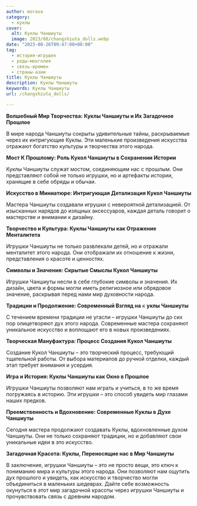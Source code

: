 ```yaml
---
author: morava
category:
  - куклы
cover:
  alt: Куклы Чаншиуты
  image: 2023/08/changshiuta_dolls.webp
date: "2023-08-26T09:47:00+00:00"
tag:
  - история-игрушек
  - роды-монголия
  - связь-времен
  - страны-азии
title: Куклы Чаншиуты
description: Куклы Чаншиуты
keywords: Куклы Чаншиуты
url: /changshiuta_dolls/

---
```

**Волшебный Мир Творчества: Куклы Чаншиуты и Их Загадочное Прошлое**

В мире народа Чаншиуты сокрыты удивительные тайны, раскрываемые через их интригующие Куклы. Эти маленькие произведения искусства отражают богатство культуры и творчества этого народа.

**Мост К Прошлому: Роль Кукол Чаншиуты в Сохранении Истории**

Куклы Чаншиуты служат мостом, соединяющим нас с прошлым. Они представляют собой не только игрушки, но и артефакты истории, хранящие в себе обряды и обычаи.

**Искусство в Миниатюре: Интригующая Детализация Кукол Чаншиуты**

Мастера Чаншиуты создавали игрушки с невероятной детализацией. От изысканных нарядов до изящных аксессуаров, каждая деталь говорит о мастерстве и внимании к дизайну.

**Творчество и Культура: Куклы Чаншиуты как Отражение Менталитета**

Игрушки Чаншиуты не только развлекали детей, но и отражали менталитет этого народа. Они отображали их отношение к жизни, представления о красоте и ценностях.

**Символы и Значения: Скрытые Смыслы Кукол Чаншиуты**

Игрушки Чаншиуты несли в себе глубокие символы и значения. Их дизайн, цвета и формы могли иметь религиозное или обрядовое значение, раскрывая перед нами мир духовности народа.

**Традиции и Продолжение: Современный Взгляд на** к **уклы Чаншиуты**

С течением времени традиции не угасли – игрушки Чаншиуты до сих пор олицетворяют дух этого народа. Современные мастера сохраняют уникальное искусство и воплощают его в новых произведениях.

**Творческая Мануфактура: Процесс Создания Кукол Чаншиуты**

Создание Кукол Чаншиуты – это творческий процесс, требующий тщательной работы. От выбора материалов до ручной отделки, каждый этап требует внимания и усердия.

**Игра и История: Куклы Чаншиуты как Окно в Прошлое**

Игрушки Чаншиуты позволяют нам играть и учиться, в то же время погружаясь в историю. Эти игрушки – это способ увидеть мир глазами наших предков.

**Преемственность и Вдохновение: Современные Куклы в Духе Чаншиуты**

Сегодня мастера продолжают создавать Куклы, вдохновленные духом Чаншиуты. Они не только сохраняют традиции, но и добавляют свои уникальные идеи в это искусство.

**Загадочная Красота: Куклы, Переносящие нас в Мир Чаншиуты**

В заключение, игрушки Чаншиуты – это не просто вещи, это ключ к пониманию мира и культуры этого народа. Они позволяют нам ощутить дух прошлого и увидеть, как искусство и творчество могли объединиться в маленьких шедеврах. Дайте себе возможность окунуться в этот мир загадочной красоты через игрушки Чаншиуты и прочувствовать связь с древним народом.
